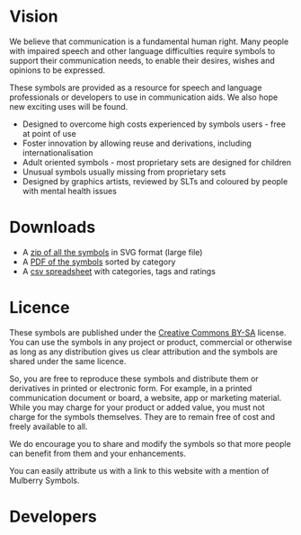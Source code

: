 # Vision

We believe that communication is a fundamental human right. Many people with impaired speech and other language difficulties require symbols to support their communication needs, to enable their desires, wishes and opinions to be expressed.

These symbols are provided as a resource for speech and language professionals or developers to use in communication aids. We also hope new exciting uses will be found.

* Designed to overcome high costs experienced by symbols users - free at point of use
* Foster innovation by allowing reuse and derivations, including internationalisation
* Adult oriented symbols - most proprietary sets are designed for children
* Unusual symbols usually missing from proprietary sets
* Designed by graphics artists, reviewed by SLTs and coloured by people with mental health issues

# Downloads

* A [zip of all the symbols](https://github.com/straight-street/mulberry-symbols/raw/master/mulberry-symbols.zip) in SVG format (large file)
* A [PDF of the symbols](https://github.com/straight-street/mulberry-symbols/raw/master/categories.pdf) sorted by category
* A [csv spreadsheet](https://github.com/straight-street/mulberry-symbols/raw/master/symbol-info.csv) with categories, tags and ratings

# Licence

These symbols are published under the [Creative Commons BY-SA](https://github.com/straight-street/mulberry-symbols/blob/master/LICENSE.txt) license. You can use the symbols in any project or product, commercial or otherwise as long as any distribution gives us clear attribution and the symbols are shared under the same licence.

So, you are free to reproduce these symbols and distribute them or derivatives in printed or electronic form. For example, in a printed communication document or board, a website, app or marketing material. While you may charge for your product or added value, you must not charge for the symbols themselves. They are to remain free of cost and freely available to all.

We do encourage you to share and modify the symbols so that more people can benefit from them and your enhancements.

You can easily attribute us with a link to this website with a mention of Mulberry Symbols.

# Developers
